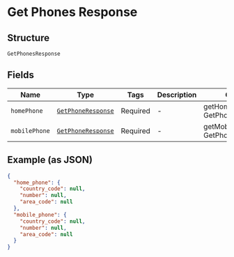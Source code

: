 
# Get Phones Response

## Structure

`GetPhonesResponse`

## Fields

| Name | Type | Tags | Description | Getter | Setter |
|  --- | --- | --- | --- | --- | --- |
| `homePhone` | [`GetPhoneResponse`](/doc/models/get-phone-response.md) | Required | - | getHomePhone(): GetPhoneResponse | setHomePhone(GetPhoneResponse homePhone): void |
| `mobilePhone` | [`GetPhoneResponse`](/doc/models/get-phone-response.md) | Required | - | getMobilePhone(): GetPhoneResponse | setMobilePhone(GetPhoneResponse mobilePhone): void |

## Example (as JSON)

```json
{
  "home_phone": {
    "country_code": null,
    "number": null,
    "area_code": null
  },
  "mobile_phone": {
    "country_code": null,
    "number": null,
    "area_code": null
  }
}
```

